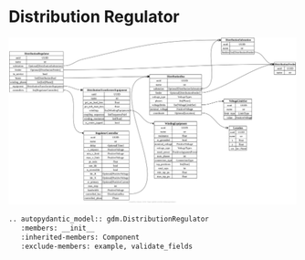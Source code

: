 # Distribution Regulator


[![](../../models/DistributionRegulator.svg)](../../models/DistributionRegulator.svg)

```{eval-rst}
.. autopydantic_model:: gdm.DistributionRegulator
   :members: __init__
   :inherited-members: Component
   :exclude-members: example, validate_fields
```